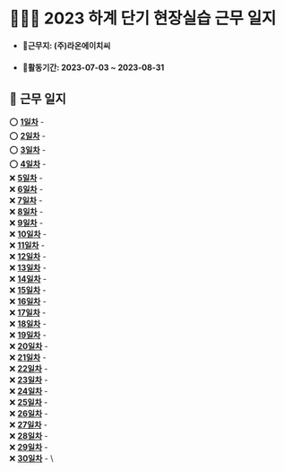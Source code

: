 # 👨🏻‍💼 2023 하계 단기 현장실습 근무 일지
- #### 🏬근무지: (주)라온에이치씨
- #### 📅활동기간: 2023-07-03 ~ 2023-08-31
## 📒 근무 일지
⭕ **[1일차](./diary/0703.md)** - \
⭕ **[2일차](./diary/0704.md)** - \
⭕ **[3일차](./diary/0705.md)** - \
⭕ **[4일차](./diary/0706.md)** - \
❌ **[5일차]()** - \
❌ **[6일차]()** - \
❌ **[7일차]()** - \
❌ **[8일차]()** - \
❌ **[9일차]()** - \
❌ **[10일차]()** - \
❌ **[11일차]()** - \
❌ **[12일차]()** - \
❌ **[13일차]()** - \
❌ **[14일차]()** - \
❌ **[15일차]()** - \
❌ **[16일차]()** - \
❌ **[17일차]()** - \
❌ **[18일차]()** - \
❌ **[19일차]()** - \
❌ **[20일차]()** - \
❌ **[21일차]()** - \
❌ **[22일차]()** - \
❌ **[23일차]()** - \
❌ **[24일차]()** - \
❌ **[25일차]()** - \
❌ **[26일차]()** - \
❌ **[27일차]()** - \
❌ **[28일차]()** - \
❌ **[29일차]()** - \
❌ **[30일차]()** - \
